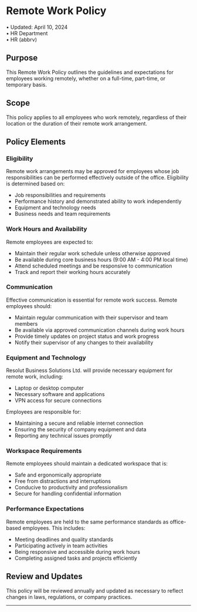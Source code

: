 # Remote Work Policy
• Updated: April 10, 2024  
• HR Department  
• HR (abbrv)

## Purpose

This Remote Work Policy outlines the guidelines and expectations for employees working remotely, whether on a full-time, part-time, or temporary basis.

## Scope

This policy applies to all employees who work remotely, regardless of their location or the duration of their remote work arrangement.

## Policy Elements

### Eligibility

Remote work arrangements may be approved for employees whose job responsibilities can be performed effectively outside of the office. Eligibility is determined based on:

- Job responsibilities and requirements
- Performance history and demonstrated ability to work independently
- Equipment and technology needs
- Business needs and team requirements

### Work Hours and Availability

Remote employees are expected to:

- Maintain their regular work schedule unless otherwise approved
- Be available during core business hours (9:00 AM - 4:00 PM local time)
- Attend scheduled meetings and be responsive to communication
- Track and report their working hours accurately

### Communication

Effective communication is essential for remote work success. Remote employees should:

- Maintain regular communication with their supervisor and team members
- Be available via approved communication channels during work hours
- Provide timely updates on project status and work progress
- Notify their supervisor of any changes to their availability

### Equipment and Technology

Resolut Business Solutions Ltd. will provide necessary equipment for remote work, including:

- Laptop or desktop computer
- Necessary software and applications
- VPN access for secure connections

Employees are responsible for:

- Maintaining a secure and reliable internet connection
- Ensuring the security of company equipment and data
- Reporting any technical issues promptly

### Workspace Requirements

Remote employees should maintain a dedicated workspace that is:

- Safe and ergonomically appropriate
- Free from distractions and interruptions
- Conducive to productivity and professionalism
- Secure for handling confidential information

### Performance Expectations

Remote employees are held to the same performance standards as office-based employees. This includes:

- Meeting deadlines and quality standards
- Participating actively in team activities
- Being responsive and accessible during work hours
- Completing assigned tasks and projects efficiently

## Review and Updates

This policy will be reviewed annually and updated as necessary to reflect changes in laws, regulations, or company practices.

---

